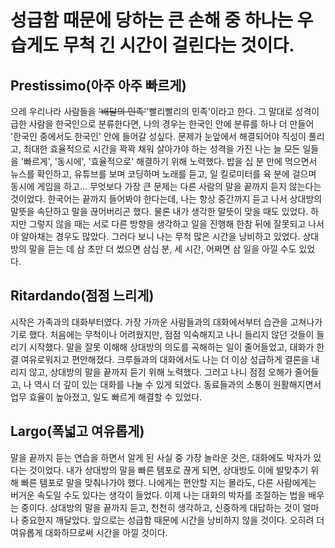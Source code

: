# 성급함 때문에 당하는 큰 손해 중 하나는 우습게도 무척 긴 시간이 걸린다는 것이다.

## Prestissimo(아주 아주 빠르게)

으레 우리나라 사람들을 <del>'배달의 민족'</del>'빨리빨리의 민족'이라고 한다.
그 말대로 성격이 급한 사람을 한국인으로 분류한다면, 나의 경우는 한국인 안에 분류를 하나 더 만들어 '한국인 중에서도 한국인' 안에 들어갈 성싶다.
문제가 눈앞에서 해결되어야 직성이 풀리고, 최대한 효율적으로 시간을 꽉꽉 채워 살아가야 하는 성격을 가진 나는 늘 모든 일들을 '빠르게', '동시에', '효율적으로' 해결하기 위해 노력했다.
밥을 십 분 만에 먹으면서 뉴스를 확인하고, 유튜브를 보며 코딩하며 노래를 듣고, 일 킬로미터를 육 분에 걸으며 동시에 게임을 하고...
무엇보다 가장 큰 문제는 다른 사람의 말을 끝까지 듣지 않는다는 것이었다.
한국어는 끝까지 들어봐야 한다는데, 나는 항상 중간까지 듣고 나서 상대방의 말뜻을 속단하고 말을 끊어버리곤 했다.
물론 내가 생각한 말뜻이 맞을 때도 있었다.
하지만 그렇지 않을 때는 서로 다른 방향을 생각하고 일을 진행해 한참 뒤에 잘못되고 나서야 알아채는 경우도 많았다.
그러다 보니 나는 무척 많은 시간을 낭비하고 있었다.
상대방의 말을 듣는 데 삼 초만 더 썼으면 삼십 분, 세 시간, 어쩌면 삼 일을 아낄 수도 있었다.

## Ritardando(점점 느리게)

시작은 가족과의 대화부터였다.
가장 가까운 사람들과의 대화에서부터 습관을 고쳐나가기로 했다.
처음에는 무척이나 어려웠지만, 점점 익숙해지고 나니 들리지 않던 것들이 들리기 시작했다.
말을 잘못 이해해 상대방의 의도를 곡해하는 일이 줄어들었고, 대화가 한결 여유로워지고 편안해졌다.
크루들과의 대화에서도 나는 더 이상 성급하게 결론을 내리지 않고, 상대방의 말을 끝까지 듣기 위해 노력했다.
그러고 나니 점점 오해가 줄어들고, 나 역시 더 깊이 있는 대화를 나눌 수 있게 되었다.
동료들과의 소통이 원활해지면서 업무 효율이 높아졌고, 일도 빠르게 해결할 수 있었다.

## Largo(폭넓고 여유롭게)

말을 끝까지 듣는 연습을 하면서 알게 된 사실 중 가장 놀라운 것은, 대화에도 박자가 있다는 것이었다.
내가 상대방의 말을 빠른 템포로 끊게 되면, 상대방도 이에 발맞추기 위해 빠른 템포로 말을 맞춰나가야 했다.
나에게는 편안할 지는 몰라도, 다른 사람에게는 버거운 속도일 수도 있다는 생각이 들었다.
이제 나는 대화의 박자를 조절하는 법을 배우는 중이다.
상대방의 말을 끝까지 듣고, 천천히 생각하고, 신중하게 대답하는 것이 얼마나 중요한지 깨달았다.
앞으로는 성급함 때문에 시간을 낭비하지 않을 것이다.
오히려 더 여유롭게 대화하므로써 시간을 아낄 것이다.
